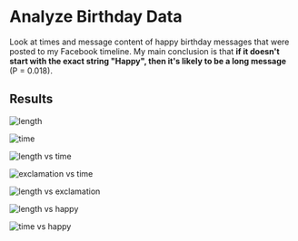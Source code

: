Analyze Birthday Data
========================

Look at times and message content of happy birthday messages that were
posted to my Facebook timeline. My main conclusion is that **if it
doesn't start with the exact string "Happy", then it's likely to be a
long message** (P = 0.018).

Results
----

![length](https://dl.dropboxusercontent.com/u/38640281/github_img/birthday/1%20length.png)

![time](https://dl.dropboxusercontent.com/u/38640281/github_img/birthday/2%20time.png)

![length vs time](https://dl.dropboxusercontent.com/u/38640281/github_img/birthday/3%20length%20vs%20time.png)

![exclamation vs time](https://dl.dropboxusercontent.com/u/38640281/github_img/birthday/4%20exclamation%20vs%20time.png)

![length vs exclamation](https://dl.dropboxusercontent.com/u/38640281/github_img/birthday/5%20length%20vs%20exclamation.png)

![length vs happy](https://dl.dropboxusercontent.com/u/38640281/github_img/birthday/6%20length%20vs%20happy.png)

![time vs happy](https://dl.dropboxusercontent.com/u/38640281/github_img/birthday/7%20time%20vs%20happy.png)
